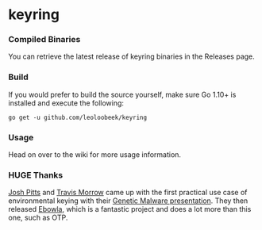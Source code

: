 # keyring

### Compiled Binaries
You can retrieve the latest release of keyring binaries in the Releases page.

### Build
If you would prefer to build the source yourself, make sure Go 1.10+ is
installed and execute the following:

```
go get -u github.com/leoloobeek/keyring
```

### Usage
Head on over to the wiki for more usage information.

### HUGE Thanks
[Josh Pitts](https://twitter.com/midnite_runr) and [Travis Morrow](https://twitter.com/wired33) came up with the first practical use case of environmental keying with their [Genetic Malware presentation](https://www.youtube.com/watch?v=WI8Y24jTTlw). They then released [Ebowla](https://github.com/Genetic-Malware/Ebowla), which is a fantastic project and does a lot more than this one, such as OTP.
